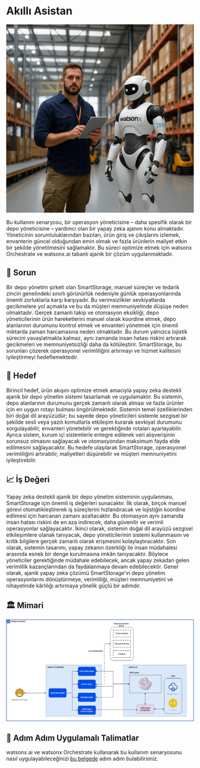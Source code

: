 # Akıllı Asistan 

![alt text](images/320f612f-526e-4bef-ab38-6bd5d8027f40.png)

Bu kullanım senaryosu, bir operasyon yöneticisine – daha spesifik olarak bir depo yöneticisine – yardımcı olan bir yapay zeka ajanını konu almaktadır. Yöneticinin sorumluluklarından bazıları, ürün giriş ve çıkışlarını izlemek, envanterin güncel olduğundan emin olmak ve fazla ürünlerin maliyet etkin bir şekilde yönetilmesini sağlamaktır. Bu süreci optimize etmek için watsonx Orchestrate ve watsonx.ai tabanlı ajanik bir çözüm uygulanmaktadır.

## 🤔 Sorun
Bir depo yönetim şirketi olan SmartStorage, manuel süreçler ve tedarik zinciri genelindeki sınırlı görünürlük nedeniyle günlük operasyonlarında önemli zorluklarla karşı karşıyadır. Bu verimsizlikler sevkiyatlarda gecikmelere yol açmakta ve bu da müşteri memnuniyetinde düşüşe neden olmaktadır. Gerçek zamanlı takip ve otomasyon eksikliği, depo yöneticilerinin ürün hareketlerini manuel olarak koordine etmek, depo alanlarının durumunu kontrol etmek ve envanteri yönetmek için önemli miktarda zaman harcamasına neden olmaktadır. Bu durum yalnızca lojistik sürecini yavaşlatmakla kalmaz, aynı zamanda insan hatası riskini artırarak gecikmeleri ve memnuniyetsizliği daha da kötüleştirir. SmartStorage, bu sorunları çözerek operasyonel verimliliğini artırmayı ve hizmet kalitesini iyileştirmeyi hedeflemektedir.

## 🎯 Hedef
Birincil hedef, ürün akışını optimize etmek amacıyla yapay zeka destekli ajanik bir depo yönetim sistemi tasarlamak ve uygulamaktır. Bu sistemin, depo alanlarının durumunu gerçek zamanlı olarak alması ve fazla ürünler için en uygun rotayı bulması öngörülmektedir. Sistemin temel özelliklerinden biri doğal dil arayüzüdür; bu sayede depo yöneticileri sistemle sezgisel bir şekilde sesli veya yazılı komutlarla etkileşim kurarak sevkiyat durumunu sorgulayabilir, envanteri yönetebilir ve gerektiğinde rotaları ayarlayabilir. Ayrıca sistem, kurum içi sistemlerle entegre edilerek veri alışverişinin sorunsuz olmasını sağlayacak ve otomasyondan maksimum fayda elde edilmesini sağlayacaktır. Bu hedefe ulaşılarak SmartStorage, operasyonel verimliliğini artırabilir, maliyetleri düşürebilir ve müşteri memnuniyetini iyileştirebilir.

## 📈 İş Değeri
Yapay zeka destekli ajanik bir depo yönetim sisteminin uygulanması, SmartStorage için önemli iş değerleri sunacaktır. İlk olarak, birçok manuel görevi otomatikleştirerek iş süreçlerini hızlandıracak ve lojistiğin koordine edilmesi için harcanan zamanı azaltacaktır. Bu otomasyon aynı zamanda insan hatası riskini de en aza indirecek, daha güvenilir ve verimli operasyonlar sağlayacaktır. İkinci olarak, sistemin doğal dil arayüzü sezgisel etkileşimlere olanak tanıyacak, depo yöneticilerinin sistemi kullanmasını ve kritik bilgilere gerçek zamanlı olarak erişmesini kolaylaştıracaktır. Son olarak, sistemin tasarımı, yapay zekanın özerkliği ile insan müdahalesi arasında esnek bir denge kurulmasına imkân tanıyacaktır. Böylece yöneticiler gerektiğinde müdahale edebilecek, ancak yapay zekadan gelen verimlilik kazançlarından da faydalanmaya devam edebilecektir. Genel olarak, ajanik yapay zeka çözümü SmartStorage'ın depo yönetim operasyonlarını dönüştürmeye, verimliliği, müşteri memnuniyetini ve nihayetinde kârlılığı artırmaya yönelik güçlü bir adımdır.

## 🏛️ Mimari
![alt text](images/Intelligent%20Assistant%20Architecture.jpg)

## 📄 Adım Adım Uygulamalı Talimatlar
watsonx.ai ve watsonx Orchestrate kullanarak bu kullanım senaryosunu nasıl uygulayabileceğinizi [bu belgede](./Intelligent%20AI%20Assistant.md) adım adım bulabilirsiniz.


